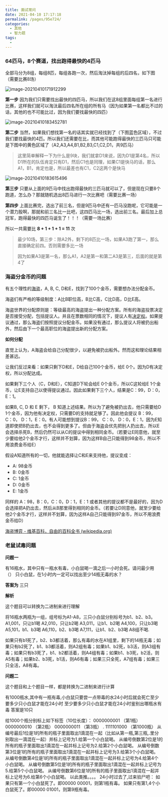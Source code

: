 ```yaml
---
title: 面试常问
date: 2021-04-10 17:17:18
permalink: /pages/95e724/
categories:
  - 其他
  - 智力题
tags:
  - 
---
```

### 64匹马，8个赛道，找出跑得最快的4匹马

全部马分为8组，每组8匹，每组各跑一次，然后淘汰掉每组的后四名，如下图（需要比赛8场）

![image-20210410171912299](https://img.xiaoyou66.com/2021/04/10/31a4430ceb456.png)

**第一步** 因为我们只需要找出最快的四匹马，所以我们在这8组里面每组第一名进行比赛，这样我们就可以淘汰最后四名所在组的所有马（因为如果第一名都比不过的话，其他的也不可能比过，因为我们要找最快的四匹）

![image-20210410183452781](https://img.xiaoyou66.com/2021/04/10/cfcc4086d8486.png)

**第二步** 当然，如果我们想找第一名的话其实就已经找到了（下图蓝色区域），不过我们要找最快的4匹。所以我们还需要在比，而其他可能跑得最快的三匹马只可能是下图中的黄色区域了（A2,A3,A4,B1,B2,B3,C1,C2,D1，共9匹马）

> 这里简单解释一下为什么是9块，我们就拿D1来说，因为D1是第4名，所以D1所在的队伍肯定只有D1，然后C1也是同理，如果C1是快马的话，那么A1，B1，肯定也是，所以最差也有C1，C2这两个是快马

![image-20210410183615496](https://img.xiaoyou66.com/2021/04/10/28544269a47c9.png)

**第三步** 只要从上面的9匹马中找出跑得最快的三匹马就可以了，但是现在只要8个跑道，怎么办？那就随机选出8匹马进行一次比赛吧（需要比赛一场）

**第四步** 上面比赛完，选出了前三名，但是9匹马中还有一匹马没跑呢，它可能是一个潜力股啊，那就和前三名比一比吧，这四匹马比一场，选出前三名。最后加上总冠军，跑得最快的四匹马诞生了！！！（需要一场比赛）

所以一共需要比 **8 + 1 + 1 + 1 = 11** 次

> 最少10场，第三步：除A2外，剩下的8匹比一场，如果A3跑了第一，那么直接确定前四。否则需要多比一场
>
> 因为如果A3是第一名，那么A1，A2是第一和第二A3是第三，后面的就是第4了



### 海盗分金币的问题

有五个理性的[海盗](https://zh.wikipedia.org/wiki/海盗)，A, B, C, D和E，找到了100个金币，需要想办法分配金币。

海盗们有严格的等级制度：A比B职位高，B比C高，C比D高，D比E高。

海盗世界的分配原则是：等级最高的海盗提出一种分配方案。所有的海盗投票决定是否接受分配，包括提议人。并且在票数相同的情况下，提议人有[决定权](https://zh.wikipedia.org/w/index.php?title=决定票&action=edit&redlink=1)。如果提议通过，那么海盗们按照提议分配金币。如果没有通过，那么提议人将被扔出船外，然后由下一个最高职位的海盗提出新的分配方案。

**如何分配**

直觉上认为，A海盗会给自己分配很少，以避免被扔出船外。然而这和理论结果相差甚远。

让我们反过来看：如果只剩下D和E，D给自己100个金币，给E 0个。因为D有决定权，所以分配达成。

如果剩下三个人（C，D和E），C知道D下轮会给E 0个金币，所以C这轮给E 1个金币，让E支持自己以使得提议通过。因此如果剩下三个人，结果是C：99，D：0，E：1。

如果B, C, D 和 E 剩下， B 知道上述结果。所以为了避免被扔出去，他只需要给D 1个金币，因为他有决定权，只需要D的支持就足够了。因此他会提议 B：99， C：0， D：1，E：0。有人可能想到提议B：99， C：0， D：0，E：1，因为E知道即使把B扔出去，也不会得到更多了。但由于海盗会优先把别人扔出去，所以E会选择杀死B，然后仍然可以从C的提议中得到相同金币。（若要让E同意他，就至少要给他2个金币才行，这样并不划算，因为这样B自己只能得到98金币，所以不用浪费金币给E）

假设A知道所有的一切，他就能选择让C和E来支持他，提议变成：

- A: 98金币
- B: 0金币
- C: 1金币
- D: 0金币
- E: 1金币

同样的 A：98，B：0，C：0，D：1，E：1 或者其他的提议都不是最好的，因为D会选择把A扔出去，然后从B那里得到相同的金币。（若要让D同意他，就至少要给他2个金币才行，这样并不划算，因为这样A自己只能得到97金币，所以不用浪费金币给D）

[海盗博弈 - 维基百科，自由的百科全书 (wikipedia.org)](https://zh.wikipedia.org/wiki/海盗博弈)

### 老鼠试毒问题

**问题一**

有16瓶水，其中只有一瓶水有毒，小白鼠喝一滴之后一小时会死。请问最少用（） 只小白鼠，在1小时内一定可以找出至少14瓶无毒的水？

**答案为** 三只

**解析**

这个题目可以转换为二进制来进行理解

将16瓶水两瓶为一组，组号标为A1-A8，三只小白鼠分别标号为b1、b2、b3。
A1,001，只让b1喝
A2,010，只让b2喝
A3,011，让b1、b2喝
A4,100，只让b3喝
A5,101，b1、b3喝
A6,110，b2、b3喝
A7,111，让b1、b2、b3喝
A8组不喝.

如果只有b1死了，b2、b3都活着，那么有毒的水在A1组里，剩下的14瓶无毒；如果只有b2死了，b1、b3都活着，则A2组有毒；如果b1、b2死，b3活，则A3组有毒；如果只有b3死了，b1、b2都活着，则A4组有毒；如果b1、b3死，b2活，则A5有毒；如果b2、b3死，b1活，则A6有毒；如果三只全死，A7组有毒；如果三只全活，A8有毒。

**问题二**

这个题目和上个题目一样，都是转换为二进制来进行计算

有1000瓶水,其中有一瓶有毒,小白鼠只要尝一点带毒的水24小时后就会死亡至少要多少只小白鼠才能在24小时
至少要多少只小白鼠才能在24小时鉴别出哪瓶水有毒
答案是10只

给1000个瓶分别标上如下标签（10位长度）：
0000000001 （第1瓶）
0000000010 （第2瓶）
0000000011 （第3瓶）
.
1111101000 （第1000瓶）
从编号最后1位是1的所有的瓶子里面取出1滴混在一起（比如从第一瓶,第三瓶,.里分别取出一滴混在一起）并标上记号为1.给第一个小白鼠喝。
从编号倒数第2位是1的所有的瓶子里面取出1滴混在一起并标上记号为2.给第2个小白鼠喝。
从编号倒数第3位是1的所有的瓶子里面取出1滴混在一起并标上记号为3.给第3个小白鼠喝。
从编号倒数第4位是1的所有的瓶子里面取出1滴混在一起并标上记号为4.给第4个小白鼠喝。
从编号倒数第5位是1的所有的瓶子里面取出1滴混在一起并标上记号为5.给第5个小白鼠喝。
从编号倒数第6位是1的所有的瓶子里面取出1滴混在一起并标上记号为6.给第6个小白鼠喝。
以此类推。。。。
24小时过去了,过来验尸吧：
如果只有第一个小白鼠死了。即00000 00001，则第1瓶有毒。
如果只有第1,4个小白鼠死了。即00000 01001，则第9瓶有毒。

